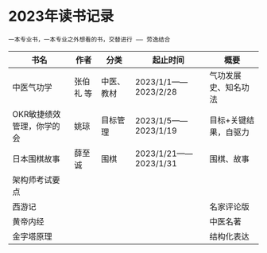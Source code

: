 # 2023年读书记录

```tip
一本专业书，一本专业之外想看的书，交替进行 —— 劳逸结合
```

| 书名 | 作者 | 分类  | 起止时间  | 概要  | 
| ---- | ---- | ---- | ---- | ---- |
| 中医气功学 | 张伯礼 等 | 中医、教材 | 2023/1/1——2023/2/28 | 气功发展史、知名功法 |
| OKR敏捷绩效管理，你学的会 | 姚琼 | 目标管理 | 2023/1/5——2023/1/19 | 目标+关键结果，自驱力 |
| 日本围棋故事 | 薛至诚 | 围棋 | 2023/1/21——2023/1/31 | 围棋、故事 |
| 架构师考试要点 |  |  |  |  |
| 西游记 |  |  |  | 名家评论版 |
| 黄帝内经 |  |  |  | 中医名著 |
| 金字塔原理 |  |  |  | 结构化表达 |